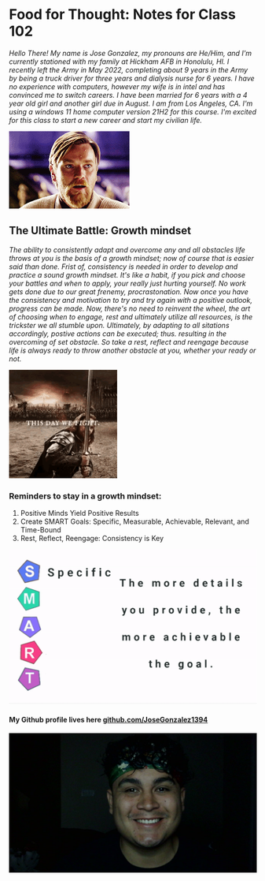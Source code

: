 # Food for Thought: Notes for Class 102

*Hello There! My name is Jose Gonzalez, my pronouns are He/Him, and I'm currently stationed with my family at Hickham AFB in Honolulu, HI. I recently left the Army in May 2022, completing about 9 years in the Army by being a truck driver for three years and dialysis nurse for 6 years. I have no experience with computers, however my wife is in intel and has convinced me to switch careers. I have been married for 6 years with a 4 year old girl and another girl due in August. I am from Los Angeles, CA. I'm using a windows 11 home computer version 21H2 for this course. I'm excited for this class to start a new career and start my civilian life.*

![](/hellotheregif.gif)

## The Ultimate Battle: Growth mindset 

*The ability to consistently adapt and overcome any and all obstacles life throws at you is the basis of a growth mindset; now of course that is easier said than done. Frist of, consistency is needed in order to develop and practice a sound growth mindset. It's like a habit, if you pick and choose your battles and when to apply, your really just hurting yourself. No work gets done due to our great frenemy, procrastonation. Now once you have the consistency and motivation to try and try again with a positive outlook, progress can be made. Now, there's no need to reinvent the wheel, the art of choosing when to engage, rest and ultimately utilize all resources, is the trickster we all stumble upon. Ultimately, by adapting to all sitations accordingly, postive actions can be executed; thus. resulting in the overcoming of set obstacle. So take a rest, reflect and reengage because life is always ready to throw another obstacle at you, whether your ready or not.*

![](/lotrbattle.gif)

### Reminders to stay in a growth mindset:
1. Positive Minds Yield Positive Results
2. Create SMART Goals: Specific, Measurable, Achievable, Relevant, and Time-Bound
3. Rest, Reflect, Reengage: Consistency is Key

![](/smartgoalsgif.gif)

#### My Github profile lives here [github.com/JoseGonzalez1394](https://github.com/JoseGonzalez1394)

![](/WIN_20220627_05_31_26_Pro.jpg)
